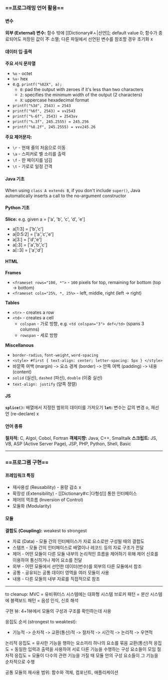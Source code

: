 ### ==프로그래밍 언어 활용==
#### 변수
**외부 (External) 변수:** 함수 밖에 [[Dictionary#ㅅ|선언]]; default value 0; 함수가 종료되어도 저장된 값이 不 소멸; 다른 파일에서 선언된 변수를 참조할 경우 초기화 x
#### 데이터 입·출력
**주요 서식 문자열**
- `%o` - octet
- `%x`- hex
- e.g. `printf("%02X", a);`
	- `0`: pad the output with zeroes if it's less than two characters
	- `2`: specifies the minimum width of the output (2 characters)
	- `X`: uppercase hexadecimal format
- `printf("%3d", 2543) = 2543`
- `printf("%6f", 2543) = ∨∨2543`
- `printf("%-6f", 2543) = 2543∨∨`
- `printf("%.3f", 245.2555) = 245.256`
- `printf("%8.2f", 245.2555) = ∨∨∨245.26`

**주요 제어문자:**
- `\r` - 현재 줄의 처음으로 이동
- `\a` - 스피커로 벨 소리를 출력
- `\f` - 한 페이지를 넘김
- `\t` - 가로로 일정 간격
#### Java 기초
When using `class A extends B`, if you don't include `super()`, Java automatically inserts a call to the no-argument constructor
#### Python 기초
**Slice:** e.g. given a = ['a', 'b', 'c', 'd', 'e']
- a[1:3] = ['b','c']
- a[0:5:2] = ['a','c','e']
- a[3:] = ['d','e']
- a[:3] = ['a','b','c']
- a[::3] = ['a','d']
#### HTML
**Frames**
- `<frameset rows="100, *">` - `100` pixels for top, remaining for bottom (top -> bottom)
- `<frameset cols="25%, *, 25%>` - left, middle, right (left -> right)

**Tables**
- `<tr>` - creates a row
- `<td>` - creates a cell
	- `colspan` - 가로 방향, e.g. `<td colspan="3"> def</td>` (spans 3 columns)
	- `rowspan` - 세로 방향

**Miscellanous**
- `border-radius`, `font-weight`, `word-spacing`
- `<style> #first { text-align: center; letter-spacing: 5px } </style>`
- 바깥쪽 여백 (margin) -> 요소 경계 (border) -> 안쪽 여백 (padding) -> 내용 (content)
- `solid` (실선), `dashed` (파선), `double` (이중 실선)
- `text-align: justify` (양쪽 졍렬)
#### JS
**`splice()`:** 배열에서 지정한 범위의 데이터를 가져오기 
**`let`:** 변수는 값의 변경 o, 재선언 (re-declare) x
#### 언어 종류
**절차적:** C, Algol, Cobol, Fortran
**객체지향:** Java, C++, Smalltalk
**스크립트:** JS, VB, ASP (Active Server Page), JSP, PHP, Python, Shell, Basic

---
### ==프로그램 구현==
#### 프레임워크 특징
- 재사용성 (Reusability) - 용랑 감소 x
- 확장성 (Extensibility) - [[Dictionary#ㄷ|다형성]] 통한 인터페이스
- 제어의 역흐름 (Inversion of Control)
- 모듈화 (Modularity)
#### 모듈
**결합도 (Coupling):** weakest to strongest
- 자료 (Data) - 모듈 간의 인터페이스가 자료 요소로만 구성될 때의 결합도
- 스탬프 - 모듈 간의 인터페이스로 배열이나 레코드 등의 자료 구조가 전달
- 제어 - 어떤 모듈이 다른 모듈 내부의 논리적인 흐름을 제어하기 위해 제어 신호를 이용하여 통신하거나 제어 요소를 전달
- 외부 - 어떤 모듈에서 선언한 데이터(번수)를 외부의 다른 모듈에서 참조
- 공통 - 공유되는 공통 데이터 영역을 여러 모듈이 사용
- 내용 - 다른 모둘의 내부 자료를 직접적으로 참조


---
to cleanup:
MVC = 유비쿼터스 시스템에는 대화형 시스템
브로커 패턴 = 분산 시스템에 
블랙보드 패턴 = 음성 인식, 신호 해석

구현 뷰: 4+1뷰에서 모듈의 구성과 구조를 확인하는데 사용

응집도 순서 (strongest to weaktest):
- 기능적 -> 순차적 -> 교환(통신)적 -> 절차적 -> 시간적 -> 논리적 -> 우연적

논리적 응집도 = 유사한 기능을 행하는 요소끼리 하나의 요소를 묶음
교환(통신)적 응집도 = 동일한 입력과 출력을 사용하여 서로 다른 기능을 수행하는 구성 요소들이 모임
절차적 응집도 = 모듈이 다수의 관련 기능을 가질 때 모듈 안의 구성 요소들이 그 기능을 순차적으로 수행

공통 모듈의 재사용 범위: 함수와 객체, 컴포넌트, 애플리케이션 
